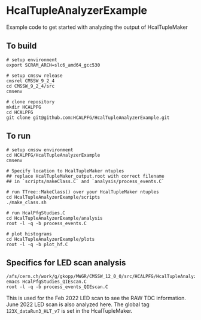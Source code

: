 # HcalTupleAnalyzerExample
Example code to get started with analyzing the output of HcalTupleMaker

## To build
```
# setup environment  
export SCRAM_ARCH=slc6_amd64_gcc530  

# setup cmssw release  
cmsrel CMSSW_9_2_4  
cd CMSSW_9_2_4/src  
cmsenv    

# clone repository  
mkdir HCALPFG  
cd HCALPFG  
git clone git@github.com:HCALPFG/HcalTupleAnalyzerExample.git  
```

## To run
```
# setup cmssw environment  
cd HCALPFG/HcalTupleAnalyzerExample  
cmsenv  

# Specify location to HcalTupleMaker ntuples  
## replace HcalTupleMaker_output.root with correct filename  
## in `scripts/makeClass.C` and `analysis/process_events.C`   

# run TTree::MakeClass() over your HcalTupleMaker ntuples  
cd HcalTupleAnalyzerExample/scripts  
./make_class.sh  

# run HcalPfgStudies.C  
cd HcalTupleAnalyzerExample/analysis  
root -l -q -b process_events.C  

# plot histograms  
cd HcalTupleAnalyzerExample/plots  
root -l -q -b plot_hf.C  
```

## Specifics for LED scan analysis
```
/afs/cern.ch/work/g/gkopp/MWGR/CMSSW_12_0_0/src/HCALPFG/HcalTupleAnalyzerExample/analysis
emacs HcalPfgStudies_QIEscan.C
root -l -q -b process_events_QIEscan.C
```
This is used for the Feb 2022 LED scan to see the RAW TDC information. June 2022 LED scan is also analyzed here. The global tag `123X_dataRun3_HLT_v7` is set in the HcalTupleMaker. 